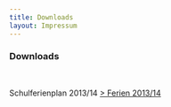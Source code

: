 ```yaml
---
title: Downloads
layout: Impressum
---
```


<h3>Downloads</h3>
<br>
<p>Schulferienplan 2013/14 <a href="http://www.smv.feg-stuttgart.de/FEG-Stuttgart_SMV/Startseite_files/ferien1314.pdf">> Ferien 2013/14</a></p>
